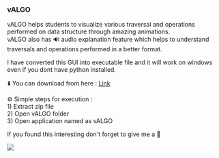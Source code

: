 ### vALGO
<p>vALGO helps students to visualize various traversal and operations performed on data structure through amazing animations.<br>
vALGO also has 🔊 audio explanation feature which helps to understand traversals and operations performed in a better format.
</p>
<p>I have converted this GUI into executable file and it will work on windows even if you dont have python installed.</p>
<p>⬇️ You can download from here : <a href="https://github.com/sailee14032000/vALGO/blob/main/executable_file/vALGO.zip">Link</a></p> 
<p>⚙️ Simple steps for execution : <br>
1) Extract zip file<br>
2) Open vALGO folder<br>
3) Open application named as vALGO</p>
<p>If you found this interesting don't forget to give me a 🌟</p>
<img src="https://github.com/sailee14032000/vALGO/blob/main/valgo.svg">
